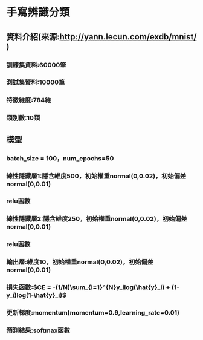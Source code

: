 # 手寫辨識分類
## 資料介紹(來源:http://yann.lecun.com/exdb/mnist/ )
### 訓練集資料:60000筆
### 測試集資料:10000筆
### 特徵維度:784維
### 類別數:10類
## 模型
### batch_size = 100，num_epochs=50
### 線性隱藏層1:隱含維度500，初始權重normal(0,0.02)，初始偏差normal(0,0.01)
### relu函數
### 線性隱藏層2:隱含維度250，初始權重normal(0,0.02)，初始偏差normal(0,0.01)
### relu函數
### 輸出層:維度10，初始權重normal(0,0.02)，初始偏差normal(0,0.01)
### 損失函數:$CE = -(1/N)\sum_{i=1}^{N}y_ilog(\hat{y}_i) + (1-y_i)log(1-\hat{y}_i)$

### 更新梯度:momentum(momentum=0.9,learning_rate=0.01)
### 預測結果:softmax函數
